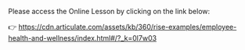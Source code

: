 Please access the Online Lesson by clicking on the link below:

👉 https://cdn.articulate.com/assets/kb/360/rise-examples/employee-health-and-wellness/index.html#/?_k=0l7w03
